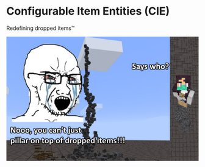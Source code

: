 # Configurable Item Entities (CIE)

Redefining dropped items™

[<img src="cie.jpg">](https://twitter.com/lylythii/status/1516864112302641152)